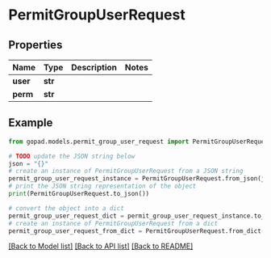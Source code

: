 # PermitGroupUserRequest


## Properties

Name | Type | Description | Notes
------------ | ------------- | ------------- | -------------
**user** | **str** |  | 
**perm** | **str** |  | 

## Example

```python
from gopad.models.permit_group_user_request import PermitGroupUserRequest

# TODO update the JSON string below
json = "{}"
# create an instance of PermitGroupUserRequest from a JSON string
permit_group_user_request_instance = PermitGroupUserRequest.from_json(json)
# print the JSON string representation of the object
print(PermitGroupUserRequest.to_json())

# convert the object into a dict
permit_group_user_request_dict = permit_group_user_request_instance.to_dict()
# create an instance of PermitGroupUserRequest from a dict
permit_group_user_request_from_dict = PermitGroupUserRequest.from_dict(permit_group_user_request_dict)
```
[[Back to Model list]](../README.md#documentation-for-models) [[Back to API list]](../README.md#documentation-for-api-endpoints) [[Back to README]](../README.md)


